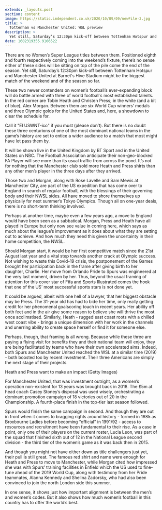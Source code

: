 ```yaml
--- 
extends: _layouts.post 
section: content 
image: https://static.independent.co.uk/2020/10/09/09/newFile-3.jpg 
title: > 
  Tottenham vs Manchester United: WSL preview 
description: > 
  Yet still, Saturday’s 12:30pm kick-off between Tottenham Hotspur and Manchester United at Barnet's Hive Stadium might be the biggest match of the weekend and of the season so far.In the red corner are Tobin Heath and Christen Press; in the white (and a bit of blue), Alex Morgan.It will be shown live in the United Kingdom by BT Sport and in the United States on NBC.Indeed, both Spurs and Manchester United reached the WSL at a similar time (2019) - both boosted too by recent investment.Heath and Press want to make an impact (Getty Images)For Manchester United, that was investment outright, as a women’s operation non-existent for 13 years was brought back in 2018. 
date: 1602319355.9166522 
--- 
```

There are no Women’s Super League titles between them. Positioned eighth and fourth respectively coming into the weekend’s fixture, there’s no sense either of these sides will be sitting on top of the pile come the end of the season. Yet still, Saturday’s 12:30pm kick-off between Tottenham Hotspur and Manchester United at Barnet's Hive Stadium might be the biggest match of the weekend and of the season so far.

These two newer contenders on women’s football’s ever-expanding block will do battle armed with three of world football’s most established talents. In the red corner are Tobin Heath and Christen Press; in the white (and a bit of blue), Alex Morgan. Between them are six World Cup winners' medals and three Olympic golds for the United States and, here, a showdown to clear the schedule for.

Call it "El USWNT-ico" if you must (please don’t). But there is no doubt these three centurions of one of the most dominant national teams in the game’s history are set to entice a wider audience to a match that most might have let pass them by.

It will be shown live in the United Kingdom by BT Sport and in the United States on NBC. The Football Association anticipate their non-geo-blocked FA Player will see more than its usual traffic from across the pond. It’s not for nothing that the Manchester club sold more Heath and Press shirts than any other men’s player in the three days after they arrived.

Those two and Morgan, along with Rose Lavelle and Sam Mewis at Manchester City, are part of the US expedition that has come over to England in search of regular football, with the blessings of their governing body and their NWSL sides. All have moved to shore themselves up physically for next summer’s Tokyo Olympics. Though all on one-year deals, there is no short-term thinking involved.

Perhaps at another time, maybe even a few years ago, a move to England would have been seen as a sabbatical. Morgan, Press and Heath have all played in Europe but only now see value in coming here, which says as much about the league’s improvement as it does about what they are setting out to achieve. And how much they need this given the uncertainty in their home competition, the NWSL.

Should Morgan start, it would be her first competitive match since the 21st August last year and a vital step towards another crack at Olympic success. Not wishing to waste this Covid-19 crisis, the postponement of the Games brought her participation back in the frame after giving birth to her daughter, Charlie. Her move from Orlando Pride to Spurs was engineered at the very last moment, driven by her. Thus, beyond the usual framing of attention for this cover star of Fifa and Sports Illustrated comes the hook that one of the US’ most successful sports stars is not done yet.

It could be argued, albeit with one hell of a lawyer, that her biggest obstacle may be Press. The 31-year old has had to bide her time, only really getting credit for her phenomenal goalscoring touch in recent years. Her ability off both feet and in the air give some reason to believe she will thrive the most once acclimatised. Similarly, Heath - rugged east coast roots with a chilled west coast vibe - brings a unique dimension with her work in the channels and unerring ability to create space herself or find it for someone else.

Perhaps, though, that framing is all wrong. Because while these three are paying a flying visit for benefits they and their national team will enjoy, they are being facilitated by teams who have their own accelerated aims. Indeed, both Spurs and Manchester United reached the WSL at a similar time (2019) - both boosted too by recent investment. Their three Americans are simply the next stage of their projects.

Heath and Press want to make an impact (Getty Images)

For Manchester United, that was investment outright, as a women’s operation non-existent for 13 years was brought back in 2018. The £5m at head coach Casey Stoney’s disposal was used wisely, orchestrating a dominant promotion campaign of 18 victories out of 20 in the Championship. A fourth-place finish in the top-tier last season followed.

Spurs would finish the same campaign in second. And though they are out in front when it comes to bragging rights around history - formed in 1985 as Broxbourne Ladies before becoming “official” in 1991/92 - access to resources and recruitment have been fundamental to their rise. As a case in point, only one of their players on the current roster, Lucia Leon, was part of the squad that finished sixth out of 12 in the National League second division - the third tier of the women’s game as it was back then in 2015.

And though you might not have either down as title challengers just yet, their pull is still great. The famous red shirt and name were enough for Heath and Press to move to Manchester, while Morgan cited how impressed she was with Spurs’ training facilities in Enfield which the US used to fine-tune ahead of the 2019 World Cup, along with testimony from her Pride teammates, Alanna Kennedy and Shelina Zadorsky, who had also been convinced to join the north London side this summer.

In one sense, it shows just how important alignment is between the men’s and women’s codes. But it also shows how much women’s football in this country has to offer the world’s best.